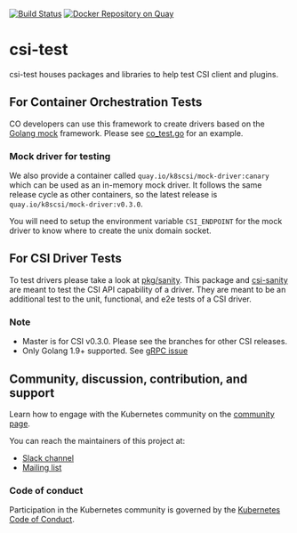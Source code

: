 [![Build Status](https://travis-ci.org/kubernetes-csi/csi-test.svg?branch=master)](https://travis-ci.org/kubernetes-csi/csi-test)
[![Docker Repository on Quay](https://quay.io/repository/k8scsi/mock-driver/status "Docker Repository on
Quay")](https://quay.io/repository/k8scsi/mock-driver)

# csi-test
csi-test houses packages and libraries to help test CSI client and plugins.

## For Container Orchestration Tests
CO developers can use this framework to create drivers based on the
[Golang mock](https://github.com/golang/mock) framework. Please see
[co_test.go](test/co_test.go) for an example.

### Mock driver for testing
We also provide a container called `quay.io/k8scsi/mock-driver:canary` which can be used as an in-memory mock driver.
It follows the same release cycle as other containers, so the latest release is `quay.io/k8scsi/mock-driver:v0.3.0`.

You will need to setup the environment variable `CSI_ENDPOINT` for the mock driver to know where to create the unix
domain socket.

## For CSI Driver Tests
To test drivers please take a look at [pkg/sanity](https://github.com/kubernetes-csi/csi-test/tree/master/pkg/sanity).
This package and [csi-sanity](https://github.com/kubernetes-csi/csi-test/tree/master/cmd/csi-sanity) are meant to test
the CSI API capability of a driver. They are meant to be an additional test to the unit, functional, and e2e tests of a
CSI driver.

### Note

* Master is for CSI v0.3.0. Please see the branches for other CSI releases.
* Only Golang 1.9+ supported. See [gRPC issue](https://github.com/grpc/grpc-go/issues/711#issuecomment-326626790)

## Community, discussion, contribution, and support

Learn how to engage with the Kubernetes community on the [community page](http://kubernetes.io/community/).

You can reach the maintainers of this project at:

- [Slack channel](https://kubernetes.slack.com/messages/sig-storage)
- [Mailing list](https://groups.google.com/forum/#!forum/kubernetes-sig-storage)

### Code of conduct

Participation in the Kubernetes community is governed by the [Kubernetes Code of Conduct](code-of-conduct.md).
